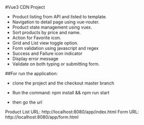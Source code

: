 #Vue3 CDN Project

- Product listing from API and listed to template.
- Navigation to detail page using vue-router.
- Product state management using vuex.
- Sort products by price and name.
- Action for Favorite icon.
- Grid and List view toggle option.
- Form validation using javascript and regex
- Success and Failure icon indicator
- Display error message
- Validate on both typing or submitting form.

##For run the application:

- clone the project and the checkout master branch

- Run the command: npm install && npm run start

- then go the url

Product List URL: http://localhost:8080/app/index.html
Form URL: http://localhost:8080/app/form.html